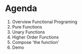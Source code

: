 


# Agenda

1. Overview Functional Programing
2. Pure Functions
3. Unary Functions
4. Higher Order Functions
5. Compose 'the function'
6. Demo

